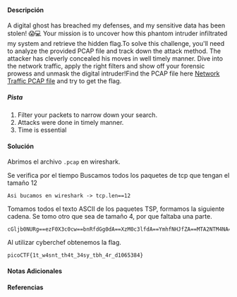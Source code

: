 #### Descripción
A digital ghost has breached my defenses, and my sensitive data has been stolen! 😱💻 Your mission is to uncover how this phantom intruder infiltrated my system and retrieve the hidden flag.To solve this challenge, you'll need to analyze the provided PCAP file and track down the attack method. The attacker has cleverly concealed his moves in well timely manner. Dive into the network traffic, apply the right filters and show off your forensic prowess and unmask the digital intruder!Find the PCAP file here [Network Traffic PCAP file](https://challenge-files.picoctf.net/c_verbal_sleep/a681faccaaa199ce75c3abeef9525f813b6451644a8d8d27cc097e4b1ccb741a/myNetworkTraffic.pcap) and try to get the flag.
##### Pista
1. Filter your packets to narrow down your search.
2. Attacks were done in timely manner.
3. Time is essential

#### Solución 
Abrimos el archivo `.pcap` en wireshark.

Se verifica por el tiempo Buscamos todos los paquetes de tcp que tengan el tamaño 12

```
Asi bucamos en wireshark -> tcp.len==12 
```

Tomamos todos el texto ASCII de los paquetes TSP, formamos la siguiente cadena. Se tomo otro que sea de tamaño 4, por que faltaba una parte.

```
cGljb0NURg==ezF0X3c0cw==bnRfdGg0dA==XzM0c3lfdA==YmhfNHJfZA==MTA2NTM4NA==
```

Al utilizar cyberchef obtenemos la flag.
```
picoCTF{1t_w4snt_th4t_34sy_tbh_4r_d1065384}
```


#### Notas Adicionales

#### Referencias
